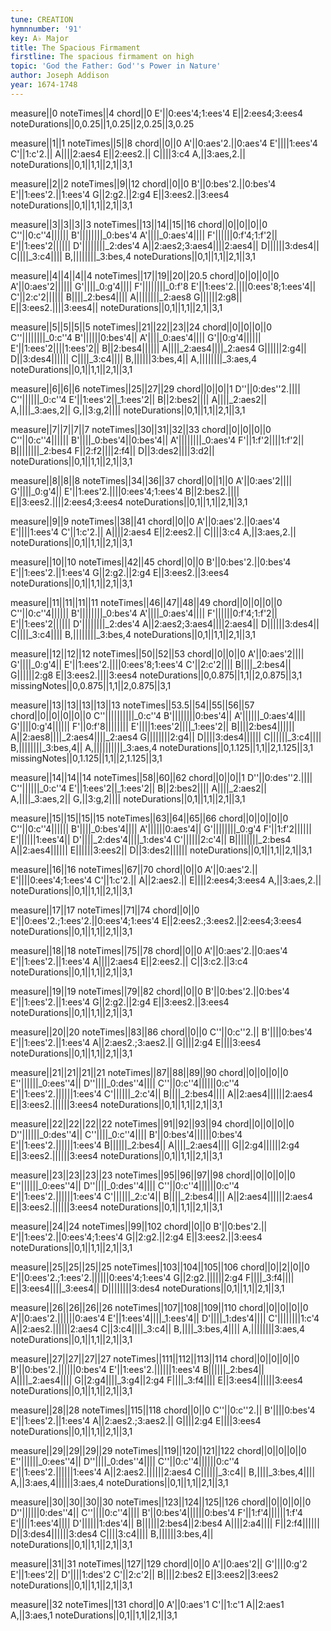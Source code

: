 ```yaml
---
tune: CREATION
hymnnumber: '91'
key: A♭ Major
title: The Spacious Firmament
firstline: The spacious firmament on high
topic: 'God the Father: God''s Power in Nature'
author: Joseph Addison
year: 1674-1748
---
```

measure||0
noteTimes||4
chord||0
E'||0:ees'4;1:ees'4
E||2:ees4;3:ees4
noteDurations||0,0.25||1,0.25||2,0.25||3,0.25

measure||1||1
noteTimes||5||8
chord||0||0
A'||0:aes'2.||0:aes'4
E'||||1:ees'4
C'||1:c'2.||
A||||2:aes4
E||2:ees2.||
C||||3:c4
A,||3:aes,2.||
noteDurations||0,1||1,1||2,1||3,1

measure||2||2
noteTimes||9||12
chord||0||0
B'||0:bes'2.||0:bes'4
E'||1:ees'2.||1:ees'4
G||2:g2.||2:g4
E||3:ees2.||3:ees4
noteDurations||0,1||1,1||2,1||3,1

measure||3||3||3||3
noteTimes||13||14||15||16
chord||0||0||0||0
C''||0:c''4||||||
B'||||||||_0:bes'4
A'||||_0:aes'4||||
F'||||||0:f'4;1:f'2||
E'||1:ees'2||||||
D'||||||||_2:des'4
A||2:aes2;3:aes4||||2:aes4||
D||||||3:des4||
C||||_3:c4||||
B,||||||||_3:bes,4
noteDurations||0,1||1,1||2,1||3,1

measure||4||4||4||4
noteTimes||17||19||20||20.5
chord||0||0||0||0
A'||0:aes'2||||||
G'||||_0:g'4||||
F'||||||||_0:f'8
E'||1:ees'2.||||0:ees'8;1:ees'4||
C'||2:c'2||||||
B||||_2:bes4||||
A||||||||_2:aes8
G||||||2:g8||
E||3:ees2.||||3:ees4||
noteDurations||0,1||1,1||2,1||3,1

measure||5||5||5||5
noteTimes||21||22||23||24
chord||0||0||0||0
C''||||||||_0:c''4
B'||||||0:bes'4||
A'||||_0:aes'4||||
G'||0:g'4||||||
E'||1:ees'2||||1:ees'2||
B||2:bes4||||||
A||||_2:aes4||||_2:aes4
G||||||2:g4||
D||3:des4||||||
C||||_3:c4||||
B,||||||3:bes,4||
A,||||||||_3:aes,4
noteDurations||0,1||1,1||2,1||3,1

measure||6||6||6
noteTimes||25||27||29
chord||0||0||1
D''||0:des''2.||||
C''||||||_0:c''4
E'||1:ees'2||_1:ees'2||
B||2:bes2||||
A||||_2:aes2||
A,||||_3:aes,2||
G,||3:g,2||||
noteDurations||0,1||1,1||2,1||3,1

measure||7||7||7||7
noteTimes||30||31||32||33
chord||0||0||0||0
C''||0:c''4||||||
B'||||_0:bes'4||0:bes'4||
A'||||||||_0:aes'4
F'||1:f'2||||1:f'2||
B||||||||_2:bes4
F||2:f2||||2:f4||
D||3:des2||||3:d2||
noteDurations||0,1||1,1||2,1||3,1

measure||8||8||8
noteTimes||34||36||37
chord||0||1||0
A'||0:aes'2||||
G'||||_0:g'4||
E'||1:ees'2.||||0:ees'4;1:ees'4
B||2:bes2.||||
E||3:ees2.||||2:ees4;3:ees4
noteDurations||0,1||1,1||2,1||3,1

measure||9||9
noteTimes||38||41
chord||0||0
A'||0:aes'2.||0:aes'4
E'||||1:ees'4
C'||1:c'2.||
A||||2:aes4
E||2:ees2.||
C||||3:c4
A,||3:aes,2.||
noteDurations||0,1||1,1||2,1||3,1

measure||10||10
noteTimes||42||45
chord||0||0
B'||0:bes'2.||0:bes'4
E'||1:ees'2.||1:ees'4
G||2:g2.||2:g4
E||3:ees2.||3:ees4
noteDurations||0,1||1,1||2,1||3,1

measure||11||11||11||11
noteTimes||46||47||48||49
chord||0||0||0||0
C''||0:c''4||||||
B'||||||||_0:bes'4
A'||||_0:aes'4||||
F'||||||0:f'4;1:f'2||
E'||1:ees'2||||||
D'||||||||_2:des'4
A||2:aes2;3:aes4||||2:aes4||
D||||||3:des4||
C||||_3:c4||||
B,||||||||_3:bes,4
noteDurations||0,1||1,1||2,1||3,1

measure||12||12||12
noteTimes||50||52||53
chord||0||0||0
A'||0:aes'2||||
G'||||_0:g'4||
E'||1:ees'2.||||0:ees'8;1:ees'4
C'||2:c'2||||
B||||_2:bes4||
G||||||2:g8
E||3:ees2.||||3:ees4
noteDurations||0,0.875||1,1||2,0.875||3,1
missingNotes||0,0.875||1,1||2,0.875||3,1

measure||13||13||13||13||13
noteTimes||53.5||54||55||56||57
chord||0||0||0||0||0
C''||||||||||_0:c''4
B'||||||||0:bes'4||
A'||||||_0:aes'4||||
G'||||0:g'4||||||
F'||0:f'8||||||||
E'||||1:ees'2||||_1:ees'2||
B||||2:bes4||||||
A||2:aes8||||_2:aes4||||_2:aes4
G||||||||2:g4||
D||||3:des4||||||
C||||||_3:c4||||
B,||||||||_3:bes,4||
A,||||||||||_3:aes,4
noteDurations||0,1.125||1,1||2,1.125||3,1
missingNotes||0,1.125||1,1||2,1.125||3,1

measure||14||14||14
noteTimes||58||60||62
chord||0||0||1
D''||0:des''2.||||
C''||||||_0:c''4
E'||1:ees'2||_1:ees'2||
B||2:bes2||||
A||||_2:aes2||
A,||||_3:aes,2||
G,||3:g,2||||
noteDurations||0,1||1,1||2,1||3,1

measure||15||15||15||15
noteTimes||63||64||65||66
chord||0||0||0||0
C''||0:c''4||||||
B'||||_0:bes'4||||
A'||||||0:aes'4||
G'||||||||_0:g'4
F'||1:f'2||||||
E'||||||1:ees'4||
D'||||_2:des'4||||_1:des'4
C'||||||2:c'4||
B||||||||_2:bes4
A||2:aes4||||||
E||||||3:ees2||
D||3:des2||||||
noteDurations||0,1||1,1||2,1||3,1

measure||16||16
noteTimes||67||70
chord||0||0
A'||0:aes'2.||
E'||||0:ees'4;1:ees'4
C'||1:c'2.||
A||2:aes2.||
E||||2:ees4;3:ees4
A,||3:aes,2.||
noteDurations||0,1||1,1||2,1||3,1

measure||17||17
noteTimes||71||74
chord||0||0
E'||0:ees'2.;1:ees'2.||0:ees'4;1:ees'4
E||2:ees2.;3:ees2.||2:ees4;3:ees4
noteDurations||0,1||1,1||2,1||3,1

measure||18||18
noteTimes||75||78
chord||0||0
A'||0:aes'2.||0:aes'4
E'||1:ees'2.||1:ees'4
A||||2:aes4
E||2:ees2.||
C||3:c2.||3:c4
noteDurations||0,1||1,1||2,1||3,1

measure||19||19
noteTimes||79||82
chord||0||0
B'||0:bes'2.||0:bes'4
E'||1:ees'2.||1:ees'4
G||2:g2.||2:g4
E||3:ees2.||3:ees4
noteDurations||0,1||1,1||2,1||3,1

measure||20||20
noteTimes||83||86
chord||0||0
C''||0:c''2.||
B'||||0:bes'4
E'||1:ees'2.||1:ees'4
A||2:aes2.;3:aes2.||
G||||2:g4
E||||3:ees4
noteDurations||0,1||1,1||2,1||3,1

measure||21||21||21||21
noteTimes||87||88||89||90
chord||0||0||0||0
E''||||||_0:ees''4||
D''||||_0:des''4||||
C''||0:c''4||||||0:c''4
E'||1:ees'2.||||||1:ees'4
C'||||||_2:c'4||
B||||_2:bes4||||
A||2:aes4||||||2:aes4
E||3:ees2.||||||3:ees4
noteDurations||0,1||1,1||2,1||3,1

measure||22||22||22||22
noteTimes||91||92||93||94
chord||0||0||0||0
D''||||||_0:des''4||
C''||||_0:c''4||||
B'||0:bes'4||||||0:bes'4
E'||1:ees'2.||||||1:ees'4
B||||||_2:bes4||
A||||_2:aes4||||
G||2:g4||||||2:g4
E||3:ees2.||||||3:ees4
noteDurations||0,1||1,1||2,1||3,1

measure||23||23||23||23
noteTimes||95||96||97||98
chord||0||0||0||0
E''||||||_0:ees''4||
D''||||_0:des''4||||
C''||0:c''4||||||0:c''4
E'||1:ees'2.||||||1:ees'4
C'||||||_2:c'4||
B||||_2:bes4||||
A||2:aes4||||||2:aes4
E||3:ees2.||||||3:ees4
noteDurations||0,1||1,1||2,1||3,1

measure||24||24
noteTimes||99||102
chord||0||0
B'||0:bes'2.||
E'||1:ees'2.||0:ees'4;1:ees'4
G||2:g2.||2:g4
E||3:ees2.||3:ees4
noteDurations||0,1||1,1||2,1||3,1

measure||25||25||25||25
noteTimes||103||104||105||106
chord||0||2||0||0
E'||0:ees'2.;1:ees'2.||||||0:ees'4;1:ees'4
G||2:g2.||||||2:g4
F||||_3:f4||||
E||3:ees4||||_3:ees4||
D||||||||3:des4
noteDurations||0,1||1,1||2,1||3,1

measure||26||26||26||26
noteTimes||107||108||109||110
chord||0||0||0||0
A'||0:aes'2.||||||0:aes'4
E'||1:ees'4||||_1:ees'4||
D'||||_1:des'4||||
C'||||||||1:c'4
A||2:aes2.||||||2:aes4
C||3:c4||||_3:c4||
B,||||_3:bes,4||||
A,||||||||3:aes,4
noteDurations||0,1||1,1||2,1||3,1

measure||27||27||27||27
noteTimes||111||112||113||114
chord||0||0||0||0
B'||0:bes'2.||||||0:bes'4
E'||1:ees'2.||||||1:ees'4
B||||||_2:bes4||
A||||_2:aes4||||
G||2:g4||||_3:g4||2:g4
F||||_3:f4||||
E||3:ees4||||||3:ees4
noteDurations||0,1||1,1||2,1||3,1

measure||28||28
noteTimes||115||118
chord||0||0
C''||0:c''2.||
B'||||0:bes'4
E'||1:ees'2.||1:ees'4
A||2:aes2.;3:aes2.||
G||||2:g4
E||||3:ees4
noteDurations||0,1||1,1||2,1||3,1

measure||29||29||29||29
noteTimes||119||120||121||122
chord||0||0||0||0
E''||||||_0:ees''4||
D''||||_0:des''4||||
C''||0:c''4||||||0:c''4
E'||1:ees'2.||||||1:ees'4
A||2:aes2.||||||2:aes4
C||||||_3:c4||
B,||||_3:bes,4||||
A,||3:aes,4||||||3:aes,4
noteDurations||0,1||1,1||2,1||3,1

measure||30||30||30||30
noteTimes||123||124||125||126
chord||0||0||0||0
D''||||||0:des''4||
C''||||0:c''4||||
B'||0:bes'4||||||0:bes'4
F'||1:f'4||||||1:f'4
E'||||1:ees'4||||
D'||||||1:des'4||
B||||||2:bes4||2:bes4
A||||2:a4||||
F||2:f4||||||
D||3:des4||||||3:des4
C||||3:c4||||
B,||||||3:bes,4||
noteDurations||0,1||1,1||2,1||3,1

measure||31||31
noteTimes||127||129
chord||0||0
A'||0:aes'2||
G'||||0:g'2
E'||1:ees'2||
D'||||1:des'2
C'||2:c'2||
B||||2:bes2
E||3:ees2||3:ees2
noteDurations||0,1||1,1||2,1||3,1

measure||32
noteTimes||131
chord||0
A'||0:aes'1
C'||1:c'1
A||2:aes1
A,||3:aes,1
noteDurations||0,1||1,1||2,1||3,1

